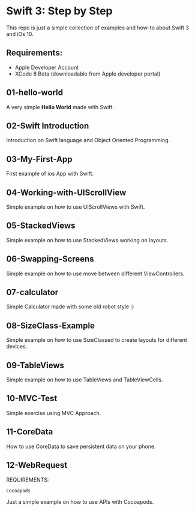 # Swift 3: Step by Step

This repo is just a simple collection of examples and how-to about Swift 3 and iOs 10.

## Requirements:

* Apple Developer Account
* XCode 8 Beta (downloadable from Apple developer portal)


## 01-hello-world

A very simple **Hello World** made with Swift.

## 02-Swift Introduction

Introduction on Swift language and Object Oriented Programming.

## 03-My-First-App

First example of ios App with Swift.

## 04-Working-with-UIScrollView

Simple example on how to use UIScrollViews with Swift.

## 05-StackedViews

Simple example on how to use StackedViews working on layouts.

## 06-Swapping-Screens

Simple example on how to use move between different ViewControllers.

## 07-calculator

Simple Calculator made with some old robot style :)

## 08-SizeClass-Example

Simple example on how to use SizeClassed to create layouts for different devices.

## 09-TableViews

Simple example on how to use TableViews and TableViewCells.

## 10-MVC-Test

Simple exercise using MVC Approach.

## 11-CoreData

How to use CoreData to save persistent data on your phone.

## 12-WebRequest

REQUIREMENTS: 

    Cocoapods

Just a simple example on how to use APIs with Cocoapods.



